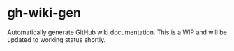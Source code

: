 # gh-wiki-gen
Automatically generate GitHub wiki documentation. This is a WIP and will be updated to working status shortly.
